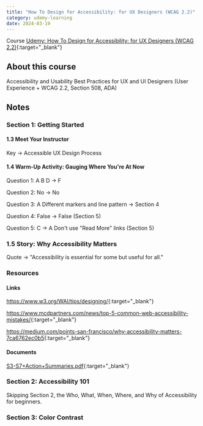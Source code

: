 ```yaml
---
title: "How To Design for Accessibility: for UX Designers (WCAG 2.2)"
category: udemy-learning
date: 2024-03-19
---
```


Course [Udemy: How To Design for Accessibility: for UX Designers (WCAG 2.2)](https://www.udemy.com/share/1040w43@nwKkFJZGJPabY0tZUvLqKWMbQKiCaL21EGRC8nROqd77HAH_qZmnnw9sDmqubKVT/){:target="_blank"}

## About this course

Accessibility and Usability Best Practices for UX and UI Designers (User Experience + WCAG 2.2, Section 508, ADA)

## Notes

### Section 1: Getting Started

#### 1.3 Meet Your Instructor

Key → Accessible UX Design Process

#### 1.4 Warm-Up Activity: Gauging Where You're At Now

Question 1: A B D → F

Question 2: No → No

Question 3: A Different markers and line pattern → Section 4

Question 4: False → False (Section 5)

Question 5: C → A Don't use "Read More" links (Section 5)

### 1.5 Story: Why Accessibility Matters

Quote → "Accessibility is essential for some but useful for all."

### Resources

#### Links
<https://www.w3.org/WAI/tips/designing/>{:target="_blank"}

<https://www.mcdpartners.com/news/top-5-common-web-accessibility-mistakes/>{:target="_blank"}

<https://medium.com/points-san-francisco/why-accessibility-matters-7ca6762ec0b5>{:target="_blank"}

#### Documents

[S3-S7+Action+Summaries.pdf](/assets/S3-S7+Action+Summaries.pdf){:target="_blank"}

### Section 2: Accessibility 101

Skipping Section 2, the Who, What, When, Where, and Why of Accessibility for beginners.

### Section 3: Color Contrast

